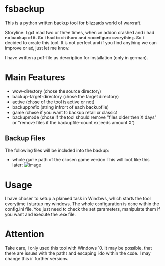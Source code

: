 # fsbackup
This is a python written backup tool for blizzards world of warcraft.

Storyline:
I got mad two or three times, when an addon crashed and i had no backup of it. So i had to sit there and reconfigure everything.
So i decided to create this tool. It is not perfect and if you find anything we can improve or ad, just let me know.

I have written a pdf-file as description for installation (only in german).

# Main Features

  - wow-directory (chose the source directory)
  - backup-target-directory (chose the target directory)
  - active (chose of the tool is active or not)
  - backupprefix (string infront of each backupfile)
  - game (chose if you want to backup retail or classic)
  - backupmode (chose if the tool should remove "files older then X days" or "remove files if the backupfile-count exceeds amount X")

## Backup Files

The following files will be included into the backup:

  - whole game path of the chosen game version
  This will look like this later:
  ![image](https://user-images.githubusercontent.com/116079190/196418837-fd8504a1-918d-49b7-a901-446e9fba7157.png)


# Usage
I have chosen to setup a planned task in Windows, which starts the tool everytime i startup my windows.
The whole configuration is done within  the config.ini file. You just need to check the set parameters, manipulate them if you want and execute the .exe file.

# Attention

Take care, i only used this tool with Windows 10. It may be possible, that there are issues with the paths and escaping i do within the code. I may change this in further versions.
